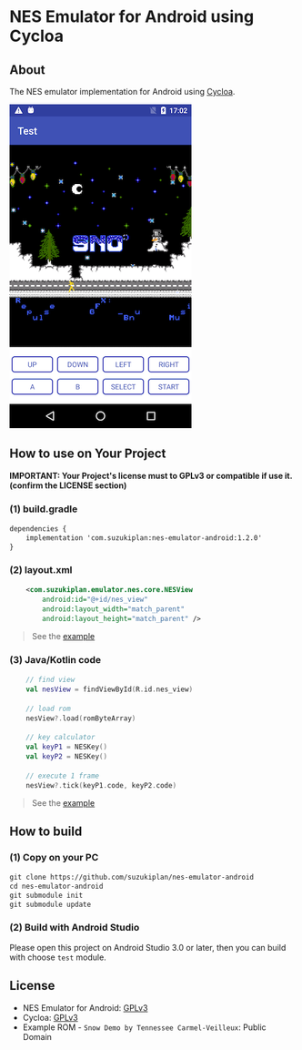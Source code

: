 # NES Emulator for Android using Cycloa

## About

The NES emulator implementation for Android using [Cycloa](https://github.com/ledyba/Cycloa).

![screenshot](screenshot.png)

## How to use on Your Project

__IMPORTANT: Your Project's license must to GPLv3 or compatible if use it. (confirm the LICENSE section)__

### (1) build.gradle

```
dependencies {
    implementation 'com.suzukiplan:nes-emulator-android:1.2.0'
}
```

### (2) layout.xml

```xml
    <com.suzukiplan.emulator.nes.core.NESView
        android:id="@+id/nes_view"
        android:layout_width="match_parent"
        android:layout_height="match_parent" />
```

> See the [example](test/src/main/res/layout/activity_main.xml)

### (3) Java/Kotlin code

```kotlin
    // find view
    val nesView = findViewById(R.id.nes_view)

    // load rom
    nesView?.load(romByteArray)

    // key calculator
    val keyP1 = NESKey()
    val keyP2 = NESKey()

    // execute 1 frame
    nesView?.tick(keyP1.code, keyP2.code)
```

> See the [example](test/src/main/java/com/suzukiplan/emulator/nes/test/MainActivity.kt)

## How to build

### (1) Copy on your PC

```
git clone https://github.com/suzukiplan/nes-emulator-android
cd nes-emulator-android
git submodule init
git submodule update
```

### (2) Build with Android Studio

Please open this project on Android Studio 3.0 or later,
then you can build with choose `test` module.

## License

- NES Emulator for Android: [GPLv3](LICENSE.txt)
- Cycloa: [GPLv3](https://github.com/ledyba/Cycloa)
- Example ROM - `Snow Demo by Tennessee Carmel-Veilleux`: Public Domain	 

